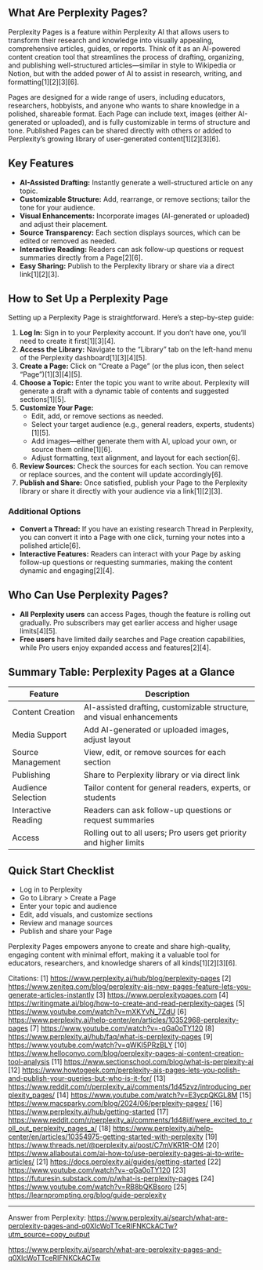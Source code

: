 ## What Are Perplexity Pages?

Perplexity Pages is a feature within Perplexity AI that allows users to transform their research and knowledge into visually appealing, comprehensive articles, guides, or reports. Think of it as an AI-powered content creation tool that streamlines the process of drafting, organizing, and publishing well-structured articles—similar in style to Wikipedia or Notion, but with the added power of AI to assist in research, writing, and formatting[1][2][3][6].

Pages are designed for a wide range of users, including educators, researchers, hobbyists, and anyone who wants to share knowledge in a polished, shareable format. Each Page can include text, images (either AI-generated or uploaded), and is fully customizable in terms of structure and tone. Published Pages can be shared directly with others or added to Perplexity’s growing library of user-generated content[1][2][3][6].

## Key Features

- **AI-Assisted Drafting:** Instantly generate a well-structured article on any topic.
- **Customizable Structure:** Add, rearrange, or remove sections; tailor the tone for your audience.
- **Visual Enhancements:** Incorporate images (AI-generated or uploaded) and adjust their placement.
- **Source Transparency:** Each section displays sources, which can be edited or removed as needed.
- **Interactive Reading:** Readers can ask follow-up questions or request summaries directly from a Page[2][6].
- **Easy Sharing:** Publish to the Perplexity library or share via a direct link[1][2][3].

## How to Set Up a Perplexity Page

Setting up a Perplexity Page is straightforward. Here’s a step-by-step guide:

1. **Log In:** Sign in to your Perplexity account. If you don’t have one, you’ll need to create it first[1][3][4].
2. **Access the Library:** Navigate to the “Library” tab on the left-hand menu of the Perplexity dashboard[1][3][4][5].
3. **Create a Page:** Click on “Create a Page” (or the plus icon, then select “Page”)[1][3][4][5].
4. **Choose a Topic:** Enter the topic you want to write about. Perplexity will generate a draft with a dynamic table of contents and suggested sections[1][5].
5. **Customize Your Page:**
   - Edit, add, or remove sections as needed.
   - Select your target audience (e.g., general readers, experts, students)[1][5].
   - Add images—either generate them with AI, upload your own, or source them online[1][6].
   - Adjust formatting, text alignment, and layout for each section[6].
6. **Review Sources:** Check the sources for each section. You can remove or replace sources, and the content will update accordingly[6].
7. **Publish and Share:** Once satisfied, publish your Page to the Perplexity library or share it directly with your audience via a link[1][2][3].

### Additional Options

- **Convert a Thread:** If you have an existing research Thread in Perplexity, you can convert it into a Page with one click, turning your notes into a polished article[6].
- **Interactive Features:** Readers can interact with your Page by asking follow-up questions or requesting summaries, making the content dynamic and engaging[2][4].

## Who Can Use Perplexity Pages?

- **All Perplexity users** can access Pages, though the feature is rolling out gradually. Pro subscribers may get earlier access and higher usage limits[4][5].
- **Free users** have limited daily searches and Page creation capabilities, while Pro users enjoy expanded access and features[2][4].

## Summary Table: Perplexity Pages at a Glance

| Feature                | Description                                                                 |
|------------------------|-----------------------------------------------------------------------------|
| Content Creation       | AI-assisted drafting, customizable structure, and visual enhancements        |
| Media Support          | Add AI-generated or uploaded images, adjust layout                          |
| Source Management      | View, edit, or remove sources for each section                              |
| Publishing             | Share to Perplexity library or via direct link                              |
| Audience Selection     | Tailor content for general readers, experts, or students                    |
| Interactive Reading    | Readers can ask follow-up questions or request summaries                    |
| Access                 | Rolling out to all users; Pro users get priority and higher limits          |

## Quick Start Checklist

- Log in to Perplexity
- Go to Library > Create a Page
- Enter your topic and audience
- Edit, add visuals, and customize sections
- Review and manage sources
- Publish and share your Page

Perplexity Pages empowers anyone to create and share high-quality, engaging content with minimal effort, making it a valuable tool for educators, researchers, and knowledge sharers of all kinds[1][2][3][6].

Citations:
[1] https://www.perplexity.ai/hub/blog/perplexity-pages
[2] https://www.zeniteq.com/blog/perplexity-ais-new-pages-feature-lets-you-generate-articles-instantly
[3] https://www.perplexitypages.com
[4] https://writingmate.ai/blog/how-to-create-and-read-perplexity-pages
[5] https://www.youtube.com/watch?v=mXKYvN_7ZdU
[6] https://www.perplexity.ai/help-center/en/articles/10352968-perplexity-pages
[7] https://www.youtube.com/watch?v=-qGa0oTY120
[8] https://www.perplexity.ai/hub/faq/what-is-perplexity-pages
[9] https://www.youtube.com/watch?v=qWKI5PRzBLY
[10] https://www.helloconvo.com/blog/perplexity-pages-ai-content-creation-tool-analysis
[11] https://www.sectionschool.com/blog/what-is-perplexity-ai
[12] https://www.howtogeek.com/perplexity-ais-pages-lets-you-polish-and-publish-your-queries-but-who-is-it-for/
[13] https://www.reddit.com/r/perplexity_ai/comments/1d45zvz/introducing_perplexity_pages/
[14] https://www.youtube.com/watch?v=E3ycpQKGL8M
[15] https://www.macsparky.com/blog/2024/06/perplexity-pages/
[16] https://www.perplexity.ai/hub/getting-started
[17] https://www.reddit.com/r/perplexity_ai/comments/1d48ijf/were_excited_to_roll_out_perplexity_pages_a/
[18] https://www.perplexity.ai/help-center/en/articles/10354975-getting-started-with-perplexity
[19] https://www.threads.net/@perplexity.ai/post/C7mVKR1R-OM
[20] https://www.allaboutai.com/ai-how-to/use-perplexity-pages-ai-to-write-articles/
[21] https://docs.perplexity.ai/guides/getting-started
[22] https://www.youtube.com/watch?v=-qGa0oTY120
[23] https://futuresin.substack.com/p/what-is-perplexity-pages
[24] https://www.youtube.com/watch?v=RB8bQKBsoro
[25] https://learnprompting.org/blog/guide-perplexity

---
Answer from Perplexity: https://www.perplexity.ai/search/what-are-perplexity-pages-and-q0XIcWoTTceRIFNKCkACTw?utm_source=copy_output


https://www.perplexity.ai/search/what-are-perplexity-pages-and-q0XIcWoTTceRIFNKCkACTw